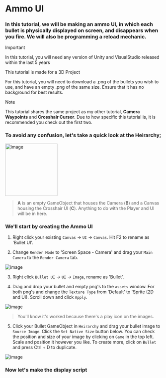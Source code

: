 # Ammo UI

### In this tutorial, we will be making an ammo UI, in which each bullet is physically displayed on screen, and disappears when you fire. We will also be programming a reload mechanic.

> [!IMPORTANT]
> In this tutorial, you will need any version of Unity and VisualStudio released within the last 5 years
> 
> This tutorial is made for a 3D Project
> 
> For this tutorial, you will need to download a .png of the bullets you wish to use, and have an empty .png of the same size. Ensure that it has no background for best results. 

> [!NOTE]
> This tutorial shares the same project as my other tutorial, **Camera Waypoints** and **Crosshair Cursor**. Due to how specific this tutorial is, it is recommended you check out the first two.

### To avoid any confusion, let's take a quick look at the Heirarchy;

<img width="168" alt="image" src="https://github.com/user-attachments/assets/225e31c9-98ca-417a-b8a0-ddddf88004ae" />

> **A** is an empty GameObject that houses the Camera (**B**) and a Canvas housing the Crosshair UI (**C**). Anything to do with the Player and UI will be in here.


### We'll start by creating the Ammo UI

1. Right click your existing `Canvas` -> `UI` -> `Canvas`. Hit F2 to rename as 'Bullet UI'.

2. Change `Render Mode` to 'Screen Space - Camera' and drag your `Main Camera` to the `Render Camera` tab.

![image](https://github.com/user-attachments/assets/79900c2a-8aa2-4d85-a5d6-04056d6b47ed)

3. Right click `Bullet UI` -> `UI` -> `Image`, rename as 'Bullet'.

4. Drag and drop your bullet and empty png's to the `assets` window. For both png's and change the `Texture Type` from 'Default' to 'Sprite (2D and UI). Scroll down and click `Apply`.

![image](https://github.com/user-attachments/assets/d8047131-c4bb-4773-bf1a-ac8404208b61)

> You'll know it's worked because there's a play icon on the images.

5. Click your Bullet GameObject in `Heirarchy` and drag your bullet image to `Source Image`. Click the `Set Native Size` button below. You can check the position and size of your image by clicking on `Game` in the top left. Scale and position it however you like. To create more, click on `Bullet` and press Ctrl + D to duplicate.

![image](https://github.com/user-attachments/assets/fc0f6c5b-41c9-4390-b9c1-1ee332ec5249)


### Now let's make the display script


